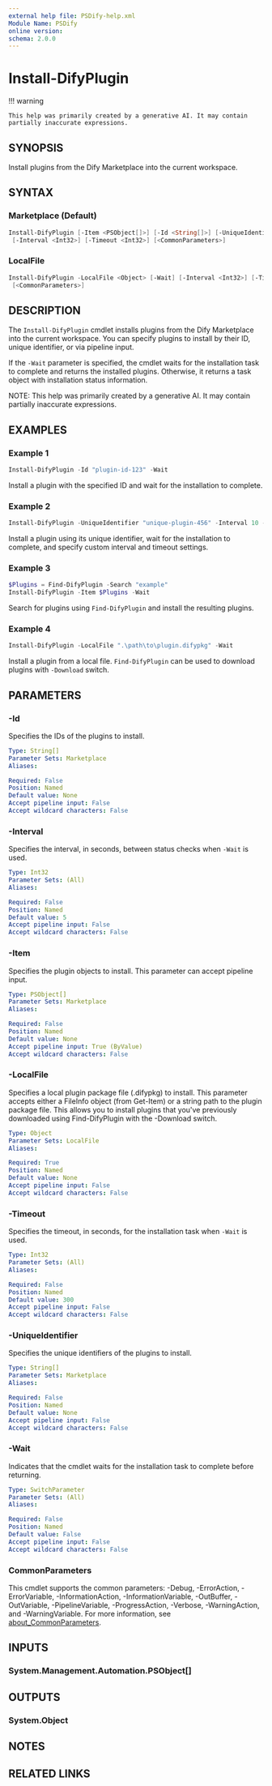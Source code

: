 ```yaml
---
external help file: PSDify-help.xml
Module Name: PSDify
online version:
schema: 2.0.0
---
```


# Install-DifyPlugin

!!! warning

    This help was primarily created by a generative AI. It may contain partially inaccurate expressions.

## SYNOPSIS

Install plugins from the Dify Marketplace into the current workspace.

## SYNTAX

### Marketplace (Default)

```powershell
Install-DifyPlugin [-Item <PSObject[]>] [-Id <String[]>] [-UniqueIdentifier <String[]>] [-Wait]
 [-Interval <Int32>] [-Timeout <Int32>] [<CommonParameters>]
```

### LocalFile

```powershell
Install-DifyPlugin -LocalFile <Object> [-Wait] [-Interval <Int32>] [-Timeout <Int32>]
 [<CommonParameters>]
```

## DESCRIPTION

The `Install-DifyPlugin` cmdlet installs plugins from the Dify Marketplace into the current workspace. You can specify plugins to install by their ID, unique identifier, or via pipeline input.

If the `-Wait` parameter is specified, the cmdlet waits for the installation task to complete and returns the installed plugins. Otherwise, it returns a task object with installation status information.

NOTE: This help was primarily created by a generative AI. It may contain partially inaccurate expressions.

## EXAMPLES

### Example 1

```powershell
Install-DifyPlugin -Id "plugin-id-123" -Wait
```

Install a plugin with the specified ID and wait for the installation to complete.

### Example 2

```powershell
Install-DifyPlugin -UniqueIdentifier "unique-plugin-456" -Interval 10 -Timeout 600 -Wait
```

Install a plugin using its unique identifier, wait for the installation to complete, and specify custom interval and timeout settings.

### Example 3

```powershell
$Plugins = Find-DifyPlugin -Search "example"
Install-DifyPlugin -Item $Plugins -Wait
```

Search for plugins using `Find-DifyPlugin` and install the resulting plugins.

### Example 4

```powershell
Install-DifyPlugin -LocalFile ".\path\to\plugin.difypkg" -Wait
```

Install a plugin from a local file. `Find-DifyPlugin` can be used to download plugins with `-Download` switch.

## PARAMETERS

### -Id

Specifies the IDs of the plugins to install.

```yaml
Type: String[]
Parameter Sets: Marketplace
Aliases:

Required: False
Position: Named
Default value: None
Accept pipeline input: False
Accept wildcard characters: False
```

### -Interval

Specifies the interval, in seconds, between status checks when `-Wait` is used.

```yaml
Type: Int32
Parameter Sets: (All)
Aliases:

Required: False
Position: Named
Default value: 5
Accept pipeline input: False
Accept wildcard characters: False
```

### -Item

Specifies the plugin objects to install. This parameter can accept pipeline input.

```yaml
Type: PSObject[]
Parameter Sets: Marketplace
Aliases:

Required: False
Position: Named
Default value: None
Accept pipeline input: True (ByValue)
Accept wildcard characters: False
```

### -LocalFile

Specifies a local plugin package file (.difypkg) to install. This parameter accepts either a FileInfo object (from Get-Item) or a string path to the plugin package file. This allows you to install plugins that you've previously downloaded using Find-DifyPlugin with the -Download switch.

```yaml
Type: Object
Parameter Sets: LocalFile
Aliases:

Required: True
Position: Named
Default value: None
Accept pipeline input: False
Accept wildcard characters: False
```

### -Timeout

Specifies the timeout, in seconds, for the installation task when `-Wait` is used.

```yaml
Type: Int32
Parameter Sets: (All)
Aliases:

Required: False
Position: Named
Default value: 300
Accept pipeline input: False
Accept wildcard characters: False
```

### -UniqueIdentifier

Specifies the unique identifiers of the plugins to install.

```yaml
Type: String[]
Parameter Sets: Marketplace
Aliases:

Required: False
Position: Named
Default value: None
Accept pipeline input: False
Accept wildcard characters: False
```

### -Wait

Indicates that the cmdlet waits for the installation task to complete before returning.

```yaml
Type: SwitchParameter
Parameter Sets: (All)
Aliases:

Required: False
Position: Named
Default value: False
Accept pipeline input: False
Accept wildcard characters: False
```

### CommonParameters

This cmdlet supports the common parameters: -Debug, -ErrorAction, -ErrorVariable, -InformationAction, -InformationVariable, -OutBuffer, -OutVariable, -PipelineVariable, -ProgressAction, -Verbose, -WarningAction, and -WarningVariable. For more information, see [about_CommonParameters](http://go.microsoft.com/fwlink/?LinkID=113216).

## INPUTS

### System.Management.Automation.PSObject[]

## OUTPUTS

### System.Object

## NOTES

## RELATED LINKS

